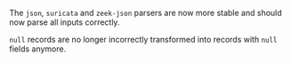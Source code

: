 The `json`, `suricata` and `zeek-json` parsers are now more stable and should
now parse all inputs correctly.

`null` records are no longer incorrectly transformed into records with `null`
fields anymore.
